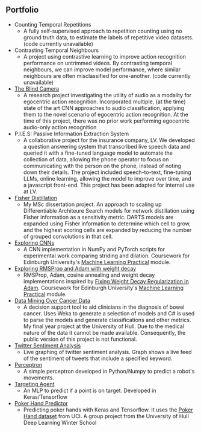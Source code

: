 
## Portfolio
- Counting Temporal Repetitions
  - A fully self-supervised approach to repetition counting using no ground truth data, to estimate the labels of repetitive video datasets. (code currently unavailable)
- Contrasting Temporal Neighbours
  - A project using contrastive learning to improve action recognition performance on untrimmed videos. By contrasting temporal neighbours, we can improve model performance, where similar neighbours are often misclassified for one-another. (code currently unavailable)
- [The Blind Camera](https://github.com/DWhettam/BlindCamera)
  - A research project investigating the utility of audio as a modality for egocentric action recognition. Incorporated multiple, (at the time) state of the art CNN approaches to audio classification, applying them to the novel scenario of egocentric action recognition. At the time of this project, there was no prior work performing egocentric audio-only action recognition
- P.I.E.S: Passive Information Extraction System
  - A collaborative project for the insurance company, LV. We developed a question answering system that transcribed live speech data and queried it with a fine-tuned language model to automate the collection of data, allowing the phone operator to focus on communicating with the person on the phone, instead of noting down their details. The project included speech-to-text, fine-tuning LLMs, online learning, allowing the model to improve over time, and a javascript front-end. This project has been adapted for internal use at LV.
- [Fisher Distillation](https://github.com/DWhettam/FisherDistillation)
  - My MSc dissertation project. An approach to scaling up Differentiable Architeure Search models for network distillation using Fisher information as a sensitivity metric. DARTS models are expanded using Fisher information to determine which cell to grow, and the highest scoring cells are expanded by reducing the number of grouped convolutions in that cell.
- [Exploring CNNs](https://github.com/DWhettam/Exploring_Convolutional_Networks)
  - A CNN implementation in NumPy and PyTorch scripts for experimental work comparing striding and dilation. Coursework for Edinburgh University's [Machine Learning Practical](http://www.inf.ed.ac.uk/teaching/courses/mlp/index-2018.html) module.
- [Exploring RMSProp and Adam with weight decay](https://github.com/DWhettam/Exploring-RMSProp-and-Adam-with-weight-decay)
  - RMSProp, Adam, cosine annealing and weight decay implementations inspired by [Fixing Weight Decay Regularization in Adam](https://arxiv.org/abs/1711.05101). Coursework for Edinburgh University's [Machine Learning Practical](http://www.inf.ed.ac.uk/teaching/courses/mlp/index-2018.html) module.
- [Data Mining Over Cancer Data](https://github.com/DWhettam/Data-Mining-Over-Cancer-Data)
  - A decision support tool to aid clinicians in the diagnosis of bowel cancer. Uses Weka to generate a selection of models and C# is used to parse the models and generate classifications and other metrics. My final year project at the University of Hull. Due to the medical nature of the data it cannot be made available. Consequently, the public version of this project is not functional.
- [Twitter Sentiment Analysis](https://github.com/DWhettam/Twitter_Sentiment_Analysis)
  - Live graphing of twitter sentiment analysis. Graph shows a live feed of the sentiment of tweets that include a specified keyword.
- [Perceptron](https://github.com/DWhettam/Perceptron)
  - A simple perceptron developed in Python/Numpy to predict a robot's movements.
- [Targeting Agent](https://github.com/DWhettam/Targeting-Agent)
  - An MLP to predict if a point is on target. Developed in Keras/Tensorflow
- [Poker Hand Predictor](https://github.com/DWhettam/Poker-Hand-Predictor)
  - Predicting poker hands with Keras and Tensorflow. It uses the [Poker Hand dataset](https://archive.ics.uci.edu/ml/datasets/Poker+Hand) from UCI. A group project from the University of Hull Deep Learning Winter School
